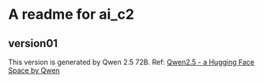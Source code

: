# A readme for ai_c2

## version01

This version is generated by Qwen 2.5 72B. Ref: [Qwen2.5 - a Hugging Face Space by Qwen](https://huggingface.co/spaces/Qwen/Qwen2.5)
